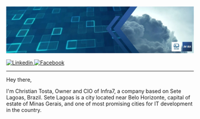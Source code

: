 [![Christian Tosta's GitHub Banner](./assets/banner.webp)](https://www.linkedin.com/in/christian-tosta/)

<p align="left">
  <a href="https://www.linkedin.com/in/christian-tosta/">
    <img src="https://img.shields.io/badge/-Linked--In-%230077B5.svg?style=for-the-badge&logo=linkedin&logoColor=white" alt="Linkedin" />
 </a>

<a href="https://facebook.com/tosta.christian">
    <img src="https://img.shields.io/badge/-Facebook-%232374E1.svg?style=for-the-badge&logo=Facebook&logoColor=white" alt="Facebook" />
 </a>
</p>

***

Hey there,

I'm Christian Tosta, Owner and CIO of Infra7, a company based on Sete Lagoas, Brazil. Sete Lagoas is a city located near Belo Horizonte, capital of estate of Minas Gerais, and
one of most promising cities for IT development in the country.

